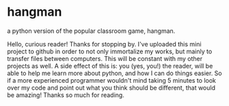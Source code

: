 # hangman
a python version of the popular classroom game, hangman.

Hello, curious reader! Thanks for stopping by. I've uploaded this mini project to github in order to not only immortalize my works, but mainly to transfer files between computers. This will be constant with my other projects as well. A side effect of this is: you (yes, you!) the reader, will be able to help me learn more about python, and how I can do things easier. So if a more experienced programmer wouldn't mind taking 5 minutes to look over my code and point out what you think should be different, that would be amazing! Thanks so much for reading.
